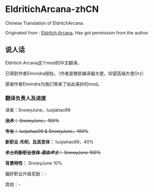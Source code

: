 # EldritichArcana-zhCN
Chinese Translation of EldritchArcana.

Originated from : [Eldritch Arcana](https://github.com/jennyem/pathfinder-mods/tree/master/EldritchArcana). Has got permission from the author.

## 说人话
Eldritich Arcana这个mod的中文翻译。

已得到作者Elmindra授权。（作者是微软编译器大佬，仰望高端大佬Orz）

感谢作者Elmindra为我们带来了如此美妙的mod。

### 翻译负责人及进度
译者：SnowyJune，luojiahao99

~~**法术：** SnowyJune，100%~~

~~**专长：** luojiahao99 & SnowyJune，100%~~

**新职业 *先知*，及其变体：** luojiahao99，40%

~~**术士的新职业变体 *混血术士*：** SnowyJune 100%~~

**背景特性：** SnowyJune 10%

偏好职业升级奖励：-

其他：-
